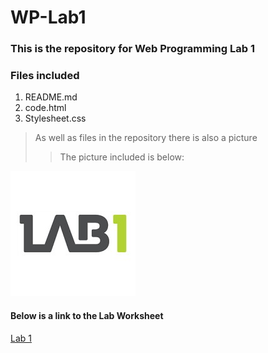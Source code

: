 # WP-Lab1

### This is the repository for Web Programming Lab 1

### Files included
1. README.md
2. code.html
3. Stylesheet.css
  
> As well as files in the repository there is also a picture
> > The picture included is below:

![Alt text](/1520841847351.jpg "LAB 1")

#### Below is a link to the Lab Worksheet
[Lab 1](https://canvas.hw.ac.uk/courses/5395/assignments/44108)
